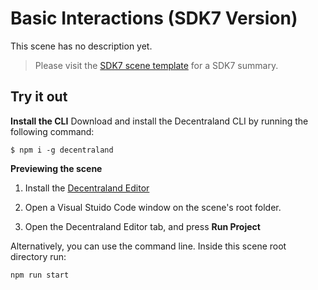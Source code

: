 # Basic Interactions (SDK7 Version)

This scene has no description yet.

> Please visit the [SDK7 scene template](https://github.com/decentraland/sdk7-scene-template) for a SDK7 summary.  


## Try it out

**Install the CLI**
Download and install the Decentraland CLI by running the following command:

```
$ npm i -g decentraland
```

 
**Previewing the scene**

1) Install the [Decentraland Editor](https://docs.decentraland.org/creator/development-guide/sdk7/editor/)

2) Open a Visual Stuido Code window on the scene's root folder.

3) Open the Decentraland Editor tab, and press **Run Project**

Alternatively, you can use the command line. Inside this scene root directory run:

```
npm run start
```